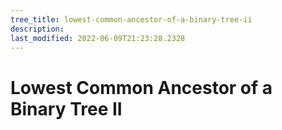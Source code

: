 ```yaml
---
tree_title: lowest-common-ancestor-of-a-binary-tree-ii
description: 
last_modified: 2022-06-09T21:23:28.2328
---
```


# Lowest Common Ancestor of a Binary Tree II
